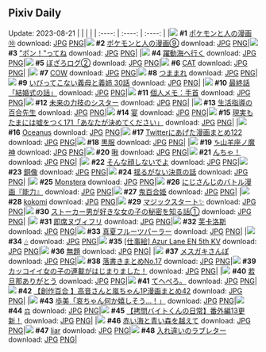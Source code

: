 ## Pixiv Daily
Update: 2023-08-21
|      |      |      |
| :----: | :----: | :----: |
|![](https://pixiv.microyu.workers.dev/c/240x480/img-master/img/2023/08/19/14/11/18/110969503_p0_master1200.jpg) **#1** [ポケモンと人の漫画⑩](https://www.pixiv.net/artworks/110969503) download: [JPG](https://pixiv.microyu.workers.dev/img-original/img/2023/08/19/14/11/18/110969503_p0.jpg) [PNG](https://pixiv.microyu.workers.dev/img-original/img/2023/08/19/14/11/18/110969503_p0.png)|![](https://pixiv.microyu.workers.dev/c/240x480/img-master/img/2023/08/19/14/02/47/110969351_p0_master1200.jpg) **#2** [ポケモンと人の漫画⑨](https://www.pixiv.net/artworks/110969351) download: [JPG](https://pixiv.microyu.workers.dev/img-original/img/2023/08/19/14/02/47/110969351_p0.jpg) [PNG](https://pixiv.microyu.workers.dev/img-original/img/2023/08/19/14/02/47/110969351_p0.png)|![](https://pixiv.microyu.workers.dev/c/240x480/img-master/img/2023/08/19/00/00/41/110954429_p0_master1200.jpg) **#3** [”ポン！”ってね](https://www.pixiv.net/artworks/110954429) download: [JPG](https://pixiv.microyu.workers.dev/img-original/img/2023/08/19/00/00/41/110954429_p0.jpg) [PNG](https://pixiv.microyu.workers.dev/img-original/img/2023/08/19/00/00/41/110954429_p0.png)|
|![](https://pixiv.microyu.workers.dev/c/240x480/img-master/img/2023/08/19/22/13/25/110982169_p0_master1200.jpg) **#4** [躍動海へ行く](https://www.pixiv.net/artworks/110982169) download: [JPG](https://pixiv.microyu.workers.dev/img-original/img/2023/08/19/22/13/25/110982169_p0.jpg) [PNG](https://pixiv.microyu.workers.dev/img-original/img/2023/08/19/22/13/25/110982169_p0.png)|![](https://pixiv.microyu.workers.dev/c/240x480/img-master/img/2023/08/19/14/28/40/110969910_p0_master1200.jpg) **#5** [ぼざろログ②](https://www.pixiv.net/artworks/110969910) download: [JPG](https://pixiv.microyu.workers.dev/img-original/img/2023/08/19/14/28/40/110969910_p0.jpg) [PNG](https://pixiv.microyu.workers.dev/img-original/img/2023/08/19/14/28/40/110969910_p0.png)|![](https://pixiv.microyu.workers.dev/c/240x480/img-master/img/2023/08/20/13/30/57/111000216_p0_master1200.jpg) **#6** [CAT](https://www.pixiv.net/artworks/111000216) download: [JPG](https://pixiv.microyu.workers.dev/img-original/img/2023/08/20/13/30/57/111000216_p0.jpg) [PNG](https://pixiv.microyu.workers.dev/img-original/img/2023/08/20/13/30/57/111000216_p0.png)|
|![](https://pixiv.microyu.workers.dev/c/240x480/img-master/img/2023/08/20/13/33/37/111000265_p0_master1200.jpg) **#7** [COW](https://www.pixiv.net/artworks/111000265) download: [JPG](https://pixiv.microyu.workers.dev/img-original/img/2023/08/20/13/33/37/111000265_p0.jpg) [PNG](https://pixiv.microyu.workers.dev/img-original/img/2023/08/20/13/33/37/111000265_p0.png)|![](https://pixiv.microyu.workers.dev/c/240x480/img-master/img/2023/08/19/00/30/44/110955789_p0_master1200.jpg) **#8** [つままれ](https://www.pixiv.net/artworks/110955789) download: [JPG](https://pixiv.microyu.workers.dev/img-original/img/2023/08/19/00/30/44/110955789_p0.jpg) [PNG](https://pixiv.microyu.workers.dev/img-original/img/2023/08/19/00/30/44/110955789_p0.png)|![](https://pixiv.microyu.workers.dev/c/240x480/img-master/img/2023/08/20/00/03/19/110986182_p0_master1200.jpg) **#9** [いびってこない義母と義姉  30話](https://www.pixiv.net/artworks/110986182) download: [JPG](https://pixiv.microyu.workers.dev/img-original/img/2023/08/20/00/03/19/110986182_p0.jpg) [PNG](https://pixiv.microyu.workers.dev/img-original/img/2023/08/20/00/03/19/110986182_p0.png)|
|![](https://pixiv.microyu.workers.dev/c/240x480/img-master/img/2023/08/20/21/30/03/111013138_p0_master1200.jpg) **#10** [最終話「結婚式の話」](https://www.pixiv.net/artworks/111013138) download: [JPG](https://pixiv.microyu.workers.dev/img-original/img/2023/08/20/21/30/03/111013138_p0.jpg) [PNG](https://pixiv.microyu.workers.dev/img-original/img/2023/08/20/21/30/03/111013138_p0.png)|![](https://pixiv.microyu.workers.dev/c/240x480/img-master/img/2023/08/19/07/00/08/110961845_p0_master1200.jpg) **#11** [個人メモ：手首](https://www.pixiv.net/artworks/110961845) download: [JPG](https://pixiv.microyu.workers.dev/img-original/img/2023/08/19/07/00/08/110961845_p0.jpg) [PNG](https://pixiv.microyu.workers.dev/img-original/img/2023/08/19/07/00/08/110961845_p0.png)|![](https://pixiv.microyu.workers.dev/c/240x480/img-master/img/2023/08/19/21/01/53/110979742_p0_master1200.jpg) **#12** [未来の力技のシスター](https://www.pixiv.net/artworks/110979742) download: [JPG](https://pixiv.microyu.workers.dev/img-original/img/2023/08/19/21/01/53/110979742_p0.jpg) [PNG](https://pixiv.microyu.workers.dev/img-original/img/2023/08/19/21/01/53/110979742_p0.png)|
|![](https://pixiv.microyu.workers.dev/c/240x480/img-master/img/2023/08/19/18/38/35/110975583_p0_master1200.jpg) **#13** [生活指導の百合先生](https://www.pixiv.net/artworks/110975583) download: [JPG](https://pixiv.microyu.workers.dev/img-original/img/2023/08/19/18/38/35/110975583_p0.jpg) [PNG](https://pixiv.microyu.workers.dev/img-original/img/2023/08/19/18/38/35/110975583_p0.png)|![](https://pixiv.microyu.workers.dev/c/240x480/img-master/img/2023/08/19/06/07/34/110961262_p0_master1200.jpg) **#14** [宴](https://www.pixiv.net/artworks/110961262) download: [JPG](https://pixiv.microyu.workers.dev/img-original/img/2023/08/19/06/07/34/110961262_p0.jpg) [PNG](https://pixiv.microyu.workers.dev/img-original/img/2023/08/19/06/07/34/110961262_p0.png)|![](https://pixiv.microyu.workers.dev/c/240x480/img-master/img/2023/08/20/18/32/37/111006408_p0_master1200.jpg) **#15** [現実もたまには嘘をつく171「あなたが決めてください」](https://www.pixiv.net/artworks/111006408) download: [JPG](https://pixiv.microyu.workers.dev/img-original/img/2023/08/20/18/32/37/111006408_p0.jpg) [PNG](https://pixiv.microyu.workers.dev/img-original/img/2023/08/20/18/32/37/111006408_p0.png)|
|![](https://pixiv.microyu.workers.dev/c/240x480/img-master/img/2023/08/19/00/01/01/110954488_p0_master1200.jpg) **#16** [Oceanus](https://www.pixiv.net/artworks/110954488) download: [JPG](https://pixiv.microyu.workers.dev/img-original/img/2023/08/19/00/01/01/110954488_p0.jpg) [PNG](https://pixiv.microyu.workers.dev/img-original/img/2023/08/19/00/01/01/110954488_p0.png)|![](https://pixiv.microyu.workers.dev/c/240x480/img-master/img/2023/08/19/11/02/20/110965681_p0_master1200.jpg) **#17** [Twitterにあげた漫画まとめ122](https://www.pixiv.net/artworks/110965681) download: [JPG](https://pixiv.microyu.workers.dev/img-original/img/2023/08/19/11/02/20/110965681_p0.jpg) [PNG](https://pixiv.microyu.workers.dev/img-original/img/2023/08/19/11/02/20/110965681_p0.png)|![](https://pixiv.microyu.workers.dev/c/240x480/img-master/img/2023/08/20/00/01/59/110986067_p0_master1200.jpg) **#18** [黒服](https://www.pixiv.net/artworks/110986067) download: [JPG](https://pixiv.microyu.workers.dev/img-original/img/2023/08/20/00/01/59/110986067_p0.jpg) [PNG](https://pixiv.microyu.workers.dev/img-original/img/2023/08/20/00/01/59/110986067_p0.png)|
|![](https://pixiv.microyu.workers.dev/c/240x480/img-master/img/2023/08/19/00/01/13/110954513_p0_master1200.jpg) **#19** [♑山羊座ノ魔神](https://www.pixiv.net/artworks/110954513) download: [JPG](https://pixiv.microyu.workers.dev/img-original/img/2023/08/19/00/01/13/110954513_p0.jpg) [PNG](https://pixiv.microyu.workers.dev/img-original/img/2023/08/19/00/01/13/110954513_p0.png)|![](https://pixiv.microyu.workers.dev/c/240x480/img-master/img/2023/08/19/02/19/00/110958459_p0_master1200.jpg) **#20** [啾](https://www.pixiv.net/artworks/110958459) download: [JPG](https://pixiv.microyu.workers.dev/img-original/img/2023/08/19/02/19/00/110958459_p0.jpg) [PNG](https://pixiv.microyu.workers.dev/img-original/img/2023/08/19/02/19/00/110958459_p0.png)|![](https://pixiv.microyu.workers.dev/c/240x480/img-master/img/2023/08/20/18/50/08/111007847_p0_master1200.jpg) **#21** [んちゃ！](https://www.pixiv.net/artworks/111007847) download: [JPG](https://pixiv.microyu.workers.dev/img-original/img/2023/08/20/18/50/08/111007847_p0.jpg) [PNG](https://pixiv.microyu.workers.dev/img-original/img/2023/08/20/18/50/08/111007847_p0.png)|
|![](https://pixiv.microyu.workers.dev/c/240x480/img-master/img/2023/08/19/17/15/59/110973502_p0_master1200.jpg) **#22** [そんな顔しないでよ](https://www.pixiv.net/artworks/110973502) download: [JPG](https://pixiv.microyu.workers.dev/img-original/img/2023/08/19/17/15/59/110973502_p0.jpg) [PNG](https://pixiv.microyu.workers.dev/img-original/img/2023/08/19/17/15/59/110973502_p0.png)|![](https://pixiv.microyu.workers.dev/c/240x480/img-master/img/2023/08/19/13/08/38/110968280_p0_master1200.jpg) **#23** [銅像](https://www.pixiv.net/artworks/110968280) download: [JPG](https://pixiv.microyu.workers.dev/img-original/img/2023/08/19/13/08/38/110968280_p0.jpg) [PNG](https://pixiv.microyu.workers.dev/img-original/img/2023/08/19/13/08/38/110968280_p0.png)|![](https://pixiv.microyu.workers.dev/c/240x480/img-master/img/2023/08/19/11/02/42/110965686_p0_master1200.jpg) **#24** [揺るがない決意の話](https://www.pixiv.net/artworks/110965686) download: [JPG](https://pixiv.microyu.workers.dev/img-original/img/2023/08/19/11/02/42/110965686_p0.jpg) [PNG](https://pixiv.microyu.workers.dev/img-original/img/2023/08/19/11/02/42/110965686_p0.png)|
|![](https://pixiv.microyu.workers.dev/c/240x480/img-master/img/2023/08/20/00/10/45/110986570_p0_master1200.jpg) **#25** [Monstera](https://www.pixiv.net/artworks/110986570) download: [JPG](https://pixiv.microyu.workers.dev/img-original/img/2023/08/20/00/10/45/110986570_p0.jpg) [PNG](https://pixiv.microyu.workers.dev/img-original/img/2023/08/20/00/10/45/110986570_p0.png)|![](https://pixiv.microyu.workers.dev/c/240x480/img-master/img/2023/08/19/21/40/22/110981067_p0_master1200.jpg) **#26** [にじさんじのバトル漫画『能力』](https://www.pixiv.net/artworks/110981067) download: [JPG](https://pixiv.microyu.workers.dev/img-original/img/2023/08/19/21/40/22/110981067_p0.jpg) [PNG](https://pixiv.microyu.workers.dev/img-original/img/2023/08/19/21/40/22/110981067_p0.png)|![](https://pixiv.microyu.workers.dev/c/240x480/img-master/img/2023/08/19/00/00/11/110954346_p0_master1200.jpg) **#27** [鬼百合姫](https://www.pixiv.net/artworks/110954346) download: [JPG](https://pixiv.microyu.workers.dev/img-original/img/2023/08/19/00/00/11/110954346_p0.jpg) [PNG](https://pixiv.microyu.workers.dev/img-original/img/2023/08/19/00/00/11/110954346_p0.png)|
|![](https://pixiv.microyu.workers.dev/c/240x480/img-master/img/2023/08/20/00/05/07/110986308_p0_master1200.jpg) **#28** [kokomi](https://www.pixiv.net/artworks/110986308) download: [JPG](https://pixiv.microyu.workers.dev/img-original/img/2023/08/20/00/05/07/110986308_p0.jpg) [PNG](https://pixiv.microyu.workers.dev/img-original/img/2023/08/20/00/05/07/110986308_p0.png)|![](https://pixiv.microyu.workers.dev/c/240x480/img-master/img/2023/08/19/00/06/17/110954874_p0_master1200.jpg) **#29** [マジックスタート✨](https://www.pixiv.net/artworks/110954874) download: [JPG](https://pixiv.microyu.workers.dev/img-original/img/2023/08/19/00/06/17/110954874_p0.jpg) [PNG](https://pixiv.microyu.workers.dev/img-original/img/2023/08/19/00/06/17/110954874_p0.png)|![](https://pixiv.microyu.workers.dev/c/240x480/img-master/img/2023/08/19/21/48/59/110981319_p0_master1200.jpg) **#30** [ストーカー男が好きな女の子の秘密を知る話①](https://www.pixiv.net/artworks/110981319) download: [JPG](https://pixiv.microyu.workers.dev/img-original/img/2023/08/19/21/48/59/110981319_p0.jpg) [PNG](https://pixiv.microyu.workers.dev/img-original/img/2023/08/19/21/48/59/110981319_p0.png)|
|![](https://pixiv.microyu.workers.dev/c/240x480/img-master/img/2023/08/19/00/43/28/110956196_p0_master1200.jpg) **#31** [即席ヌヴィフリ](https://www.pixiv.net/artworks/110956196) download: [JPG](https://pixiv.microyu.workers.dev/img-original/img/2023/08/19/00/43/28/110956196_p0.jpg) [PNG](https://pixiv.microyu.workers.dev/img-original/img/2023/08/19/00/43/28/110956196_p0.png)|![](https://pixiv.microyu.workers.dev/c/240x480/img-master/img/2023/08/19/03/40/28/110959715_p0_master1200.jpg) **#32** [芙卡洛斯](https://www.pixiv.net/artworks/110959715) download: [JPG](https://pixiv.microyu.workers.dev/img-original/img/2023/08/19/03/40/28/110959715_p0.jpg) [PNG](https://pixiv.microyu.workers.dev/img-original/img/2023/08/19/03/40/28/110959715_p0.png)|![](https://pixiv.microyu.workers.dev/c/240x480/img-master/img/2023/08/20/20/30/00/111011005_p0_master1200.jpg) **#33** [真夏フルーツパーラー](https://www.pixiv.net/artworks/111011005) download: [JPG](https://pixiv.microyu.workers.dev/img-original/img/2023/08/20/20/30/00/111011005_p0.jpg) [PNG](https://pixiv.microyu.workers.dev/img-original/img/2023/08/20/20/30/00/111011005_p0.png)|
|![](https://pixiv.microyu.workers.dev/c/240x480/img-master/img/2023/08/20/00/00/03/110985768_p0_master1200.jpg) **#34** [🎶](https://www.pixiv.net/artworks/110985768) download: [JPG](https://pixiv.microyu.workers.dev/img-original/img/2023/08/20/00/00/03/110985768_p0.jpg) [PNG](https://pixiv.microyu.workers.dev/img-original/img/2023/08/20/00/00/03/110985768_p0.png)|![](https://pixiv.microyu.workers.dev/c/240x480/img-master/img/2023/08/19/00/00/27/110954402_p0_master1200.jpg) **#35** [[仕事絵] Azur Lane EN 5th KV](https://www.pixiv.net/artworks/110954402) download: [JPG](https://pixiv.microyu.workers.dev/img-original/img/2023/08/19/00/00/27/110954402_p0.jpg) [PNG](https://pixiv.microyu.workers.dev/img-original/img/2023/08/19/00/00/27/110954402_p0.png)|![](https://pixiv.microyu.workers.dev/c/240x480/img-master/img/2023/08/19/00/01/05/110954498_p0_master1200.jpg) **#36** [無題](https://www.pixiv.net/artworks/110954498) download: [JPG](https://pixiv.microyu.workers.dev/img-original/img/2023/08/19/00/01/05/110954498_p0.jpg) [PNG](https://pixiv.microyu.workers.dev/img-original/img/2023/08/19/00/01/05/110954498_p0.png)|
|![](https://pixiv.microyu.workers.dev/c/240x480/img-master/img/2023/08/19/21/48/35/110981308_p0_master1200.jpg) **#37** [メスガキさんぽ](https://www.pixiv.net/artworks/110981308) download: [JPG](https://pixiv.microyu.workers.dev/img-original/img/2023/08/19/21/48/35/110981308_p0.jpg) [PNG](https://pixiv.microyu.workers.dev/img-original/img/2023/08/19/21/48/35/110981308_p0.png)|![](https://pixiv.microyu.workers.dev/c/240x480/img-master/img/2023/08/19/18/15/37/110974978_p0_master1200.jpg) **#38** [落書きまとめNo.17](https://www.pixiv.net/artworks/110974978) download: [JPG](https://pixiv.microyu.workers.dev/img-original/img/2023/08/19/18/15/37/110974978_p0.jpg) [PNG](https://pixiv.microyu.workers.dev/img-original/img/2023/08/19/18/15/37/110974978_p0.png)|![](https://pixiv.microyu.workers.dev/c/240x480/img-master/img/2023/08/20/12/00/14/110998139_p0_master1200.jpg) **#39** [カッコイイ女の子の連載がはじまりました！](https://www.pixiv.net/artworks/110998139) download: [JPG](https://pixiv.microyu.workers.dev/img-original/img/2023/08/20/12/00/14/110998139_p0.jpg) [PNG](https://pixiv.microyu.workers.dev/img-original/img/2023/08/20/12/00/14/110998139_p0.png)|
|![](https://pixiv.microyu.workers.dev/c/240x480/img-master/img/2023/08/20/01/02/18/110988308_p0_master1200.jpg) **#40** [若旦那ありがとう](https://www.pixiv.net/artworks/110988308) download: [JPG](https://pixiv.microyu.workers.dev/img-original/img/2023/08/20/01/02/18/110988308_p0.jpg) [PNG](https://pixiv.microyu.workers.dev/img-original/img/2023/08/20/01/02/18/110988308_p0.png)|![](https://pixiv.microyu.workers.dev/c/240x480/img-master/img/2023/08/19/14/00/31/110968892_p0_master1200.jpg) **#41** [てへぺろ。](https://www.pixiv.net/artworks/110968892) download: [JPG](https://pixiv.microyu.workers.dev/img-original/img/2023/08/19/14/00/31/110968892_p0.jpg) [PNG](https://pixiv.microyu.workers.dev/img-original/img/2023/08/19/14/00/31/110968892_p0.png)|![](https://pixiv.microyu.workers.dev/c/240x480/img-master/img/2023/08/19/00/03/11/110954683_p0_master1200.jpg) **#42** [【創作百合 】高音さんと嵐ちゃん1P漫画まとめ42](https://www.pixiv.net/artworks/110954683) download: [JPG](https://pixiv.microyu.workers.dev/img-original/img/2023/08/19/00/03/11/110954683_p0.jpg) [PNG](https://pixiv.microyu.workers.dev/img-original/img/2023/08/19/00/03/11/110954683_p0.png)|
|![](https://pixiv.microyu.workers.dev/c/240x480/img-master/img/2023/08/19/14/03/13/110969362_p0_master1200.jpg) **#43** [歩美「哀ちゃん何か嬉しそう…！」](https://www.pixiv.net/artworks/110969362) download: [JPG](https://pixiv.microyu.workers.dev/img-original/img/2023/08/19/14/03/13/110969362_p0.jpg) [PNG](https://pixiv.microyu.workers.dev/img-original/img/2023/08/19/14/03/13/110969362_p0.png)|![](https://pixiv.microyu.workers.dev/c/240x480/img-master/img/2023/08/20/13/34/54/111000288_p0_master1200.jpg) **#44** [⚖️](https://www.pixiv.net/artworks/111000288) download: [JPG](https://pixiv.microyu.workers.dev/img-original/img/2023/08/20/13/34/54/111000288_p0.jpg) [PNG](https://pixiv.microyu.workers.dev/img-original/img/2023/08/20/13/34/54/111000288_p0.png)|![](https://pixiv.microyu.workers.dev/c/240x480/img-master/img/2023/08/20/12/00/30/110998174_p0_master1200.jpg) **#45** [【拷問バイトくんの日常】番外編13更新！](https://www.pixiv.net/artworks/110998174) download: [JPG](https://pixiv.microyu.workers.dev/img-original/img/2023/08/20/12/00/30/110998174_p0.jpg) [PNG](https://pixiv.microyu.workers.dev/img-original/img/2023/08/20/12/00/30/110998174_p0.png)|
|![](https://pixiv.microyu.workers.dev/c/240x480/img-master/img/2023/08/20/07/03/36/110993482_p0_master1200.jpg) **#46** [赤い海と青い森を越えて](https://www.pixiv.net/artworks/110993482) download: [JPG](https://pixiv.microyu.workers.dev/img-original/img/2023/08/20/07/03/36/110993482_p0.jpg) [PNG](https://pixiv.microyu.workers.dev/img-original/img/2023/08/20/07/03/36/110993482_p0.png)|![](https://pixiv.microyu.workers.dev/c/240x480/img-master/img/2023/08/19/20/07/45/110978070_p0_master1200.jpg) **#47** [liar](https://www.pixiv.net/artworks/110978070) download: [JPG](https://pixiv.microyu.workers.dev/img-original/img/2023/08/19/20/07/45/110978070_p0.jpg) [PNG](https://pixiv.microyu.workers.dev/img-original/img/2023/08/19/20/07/45/110978070_p0.png)|![](https://pixiv.microyu.workers.dev/c/240x480/img-master/img/2023/08/20/03/08/44/110990851_p0_master1200.jpg) **#48** [入れ違いのラブレター](https://www.pixiv.net/artworks/110990851) download: [JPG](https://pixiv.microyu.workers.dev/img-original/img/2023/08/20/03/08/44/110990851_p0.jpg) [PNG](https://pixiv.microyu.workers.dev/img-original/img/2023/08/20/03/08/44/110990851_p0.png)|
